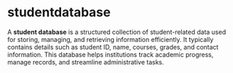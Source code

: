 # studentdatabase
A **student database** is a structured collection of student-related data used for storing, managing, and retrieving information efficiently. It typically contains details such as student ID, name, courses, grades, and contact information. This database helps institutions track academic progress, manage records, and streamline administrative tasks.
